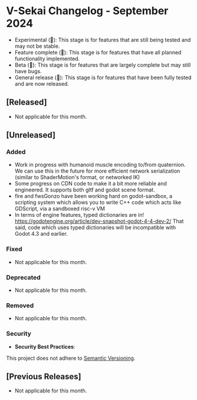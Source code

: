 # V-Sekai Changelog - September 2024

- Experimental (🧪): This stage is for features that are still being tested and may not be stable.
- Feature complete (🎯): This stage is for features that have all planned functionality implemented.
- Beta (🚧): This stage is for features that are largely complete but may still have bugs.
- General release (🚀): This stage is for features that have been fully tested and are now released.

## [Released]

- Not applicable for this month.

## [Unreleased]

### Added

* Work in progress with humanoid muscle encoding to/from quaternion. We can use this in the future for more efficient network serialization (similar to ShaderMotion's format, or networked IK)
* Some progress on CDN code to make it a bit more reliable and engineered. It supports both gltf and godot scene format.
* fire and fwsGonzo have been working hard on godot-sandbox, a scripting system which allows you to write C++ code which acts like GDScript, via a sandboxed risc-v VM
* In terms of engine features, typed dictionaries are in! https://godotengine.org/article/dev-snapshot-godot-4-4-dev-2/ That said, code which uses typed dictionaries will be incompatible with Godot 4.3 and earlier.

### Fixed

- Not applicable for this month.

### Deprecated

- Not applicable for this month.

### Removed

- Not applicable for this month.

### Security

- **Security Best Practices**:

This project does not adhere to [Semantic Versioning](https://semver.org/spec/v2.0.0.html).

## [Previous Releases]

- Not applicable for this month.
